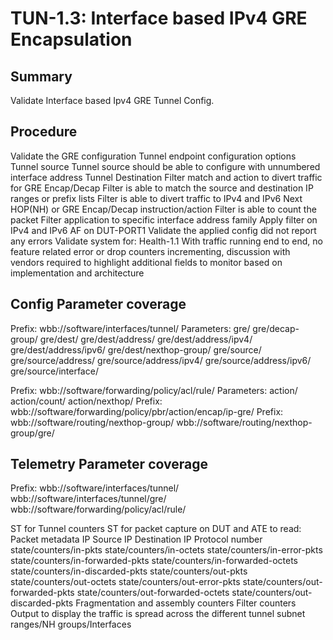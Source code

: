 # TUN-1.3: Interface based IPv4 GRE Encapsulation

## Summary

Validate Interface based Ipv4 GRE Tunnel Config.

## Procedure

Validate the GRE configuration
Tunnel endpoint configuration options
Tunnel source
Tunnel source should be able to configure with unnumbered interface address
Tunnel Destination
Filter match and action to divert traffic for GRE Encap/Decap
Filter is able to match the source and destination IP ranges or prefix lists
Filter is able to divert traffic to IPv4 and IPv6 Next HOP(NH) or GRE Encap/Decap instruction/action
Filter is able to count the packet
Filter application to specific interface address family
Apply filter on IPv4 and IPv6 AF on DUT-PORT1
Validate the applied config did not report any errors
Validate system for:
Health-1.1
With traffic running end to end, no feature related error or drop counters incrementing, discussion with vendors required to highlight additional fields to monitor based on implementation and architecture

## Config Parameter coverage

Prefix:
wbb://software/interfaces/tunnel/
Parameters:
gre/
gre/decap-group/
gre/dest/
gre/dest/address/
gre/dest/address/ipv4/
gre/dest/address/ipv6/
gre/dest/nexthop-group/
gre/source/
gre/source/address/
gre/source/address/ipv4/
gre/source/address/ipv6/
gre/source/interface/

Prefix:
wbb://software/forwarding/policy/acl/rule/
Parameters:
action/
action/count/
action/nexthop/
Prefix:
wbb://software/forwarding/policy/pbr/action/encap/ip-gre/
Prefix:
wbb://software/routing/nexthop-group/
wbb://software/routing/nexthop-group/gre/

## Telemetry Parameter coverage

Prefix:
wbb://software/interfaces/tunnel/
wbb://software/interfaces/tunnel/gre/
wbb://software/forwarding/policy/acl/rule/

ST for Tunnel counters
ST for packet capture on DUT and ATE to read:
Packet metadata
IP Source
IP Destination
IP Protocol number
state/counters/in-pkts
state/counters/in-octets
state/counters/in-error-pkts
state/counters/in-forwarded-pkts
state/counters/in-forwarded-octets
state/counters/in-discarded-pkts
state/counters/out-pkts
state/counters/out-octets
state/counters/out-error-pkts
state/counters/out-forwarded-pkts
state/counters/out-forwarded-octets
state/counters/out-discarded-pkts
Fragmentation and assembly counters
Filter counters
Output to display the traffic is spread across the different tunnel subnet ranges/NH groups/Interfaces